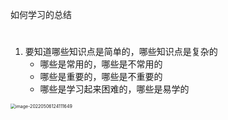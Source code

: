 如何学习的总结



# 

1. 要知道哪些知识点是简单的，哪些知识点是复杂的
   - 哪些是常用的，哪些是不常用的
   - 哪些是重要的，哪些是不重要的
   - 哪些是学习起来困难的，哪些是易学的



<img src="https://blog-bt.oss-cn-beijing.aliyuncs.com/1/20220506124111.png" alt="image-20220506124111649" style="zoom: 50%;" />





# 
